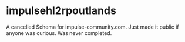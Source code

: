 # impulsehl2rpoutlands
A cancelled Schema for impulse-community.com. Just made it public if anyone was curious. Was never completed.
